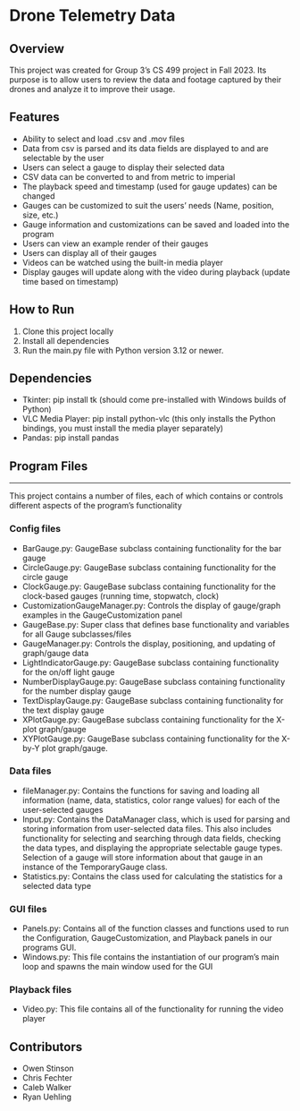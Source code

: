 # Drone Telemetry Data

## Overview
This project was created for Group 3’s CS 499 project in Fall 2023. Its purpose is to allow users to review the data and footage captured by their drones and analyze it to improve their usage. 

## Features
* Ability to select and load .csv and .mov files
* Data from csv is parsed and its data fields are displayed to and are selectable by the user
* Users can select a gauge to display their selected data
* CSV data can be converted to and from metric to imperial
* The playback speed and timestamp (used for gauge updates) can be changed
* Gauges can be customized to suit the users’ needs (Name, position, size, etc.)
* Gauge information and customizations can be saved and loaded into the program
* Users can view an example render of their gauges
* Users can display all of their gauges
* Videos can be watched using the built-in media player
* Display gauges will update along with the video during playback (update time based on timestamp)

## How to Run
1. Clone this project locally
2. Install all dependencies
3. Run the main.py file with Python version 3.12 or newer.

## Dependencies
* Tkinter: pip install tk (should come pre-installed with Windows builds of Python)
* VLC Media Player: pip install python-vlc (this only installs the Python bindings, you must install the media player separately)
* Pandas: pip install pandas

## Program Files
- - -
This project contains a number of files, each of which contains or controls different aspects of the program’s functionality

### Config files
* BarGauge.py: GaugeBase subclass containing functionality for the bar gauge
* CircleGauge.py: GaugeBase subclass containing functionality for the circle gauge
* ClockGauge.py: GaugeBase subclass containing functionality for the clock-based gauges (running time, stopwatch, clock)
* CustomizationGaugeManager.py: Controls the display of gauge/graph examples in the GaugeCustomization panel
* GaugeBase.py: Super class that defines base functionality and variables for all Gauge subclasses/files
* GaugeManager.py: Controls the display, positioning, and updating of graph/gauge data
* LightIndicatorGauge.py: GaugeBase subclass containing functionality for the on/off light gauge
* NumberDisplayGauge.py: GaugeBase subclass containing functionality for the number display gauge
* TextDisplayGauge.py: GaugeBase subclass containing functionality for the text display gauge
* XPlotGauge.py: GaugeBase subclass containing functionality for the X-plot graph/gauge
* XYPlotGauge.py: GaugeBase subclass containing functionality for the X-by-Y plot graph/gauge.
### Data files
* fileManager.py: Contains the functions for saving and loading all information (name, data, statistics, color range values) for each of the user-selected gauges
* Input.py: Contains the DataManager class, which is used for parsing and storing information from user-selected data files. This also includes functionality for selecting and searching through data fields, checking the data types, and displaying the appropriate selectable gauge types. Selection of a gauge will store information about that gauge in an instance of the TemporaryGauge class.
* Statistics.py: Contains the class used for calculating the statistics for a selected data type
### GUI files
* Panels.py: Contains all of the function classes and functions used to run the Configuration, GaugeCustomization, and Playback panels in our programs GUI.
* Windows.py: This file contains the instantiation of our program’s main loop and spawns the main window used for the GUI
### Playback files
* Video.py: This file contains all of the functionality for running the video player


## Contributors
* Owen Stinson
* Chris Fechter
* Caleb Walker
* Ryan Uehling
